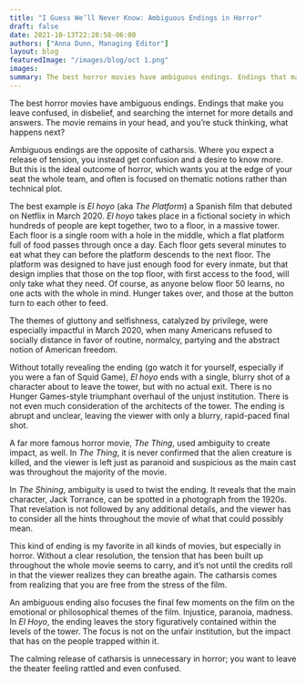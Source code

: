 ```yaml
---
title: "I Guess We’ll Never Know: Ambiguous Endings in Horror"
draft: false
date: 2021-10-13T22:28:58-06:00
authors: ["Anna Dunn, Managing Editor"]
layout: blog
featuredImage: "/images/blog/oct 1.png"
images:
summary: The best horror movies have ambiguous endings. Endings that make you leave confused, in disbelief, and searching the internet for more details and answers. The movie remains in your head, and you’re stuck thinking, what happens next?
---
```


The best horror movies have ambiguous endings. Endings that make you leave confused, in disbelief, and searching the internet for more details and answers. The movie remains in your head, and you’re stuck thinking, what happens next?

Ambiguous endings are the opposite of catharsis. Where you expect a release of tension, you instead get confusion and a desire to know more. But this is the ideal outcome of horror, which wants you at the edge of your seat the whole team, and often is focused on thematic notions rather than technical plot.

The best example is *El hoyo* (aka *The Platform*) a Spanish film that debuted on Netflix in March 2020. *El hoyo*  takes place in a fictional society in which hundreds of people are kept together, two to a floor, in a massive tower. Each floor is a single room with a hole in the middle, which a flat platform full of food passes through once a day. Each floor gets several minutes to eat what they can before the platform descends to the next floor. The platform was designed to have just enough food for every inmate, but that design implies that those on the top floor, with first access to the food, will only take what they need. Of course, as anyone below floor 50 learns, no one acts with the whole in mind. Hunger takes over, and those at the button turn to each other to feed.

The themes of gluttony and selfishness, catalyzed by privilege, were especially impactful in March 2020, when many Americans refused to socially distance in favor of routine, normalcy, partying and the abstract notion of American freedom.

Without totally revealing the ending (go watch it for yourself, especially if you were a fan of Squid Game), *El hoyo* ends with a single, blurry shot of a character about to leave the tower, but with no actual exit. There is no Hunger Games-style triumphant overhaul of the unjust institution. There is not even much consideration of the architects of the tower. The ending is abrupt and unclear, leaving the viewer with only a blurry, rapid-paced final shot. 

A far more famous horror movie, *The Thing*, used ambiguity to create impact,  as well. In *The Thing*, it is never confirmed that the alien creature is  killed, and the viewer is left just as paranoid and suspicious as the  main cast was throughout the majority of the movie. 

In *The Shining*, ambiguity is used to twist the ending. It reveals that the main character, Jack Torrance, can be spotted in a photograph from the 1920s. That revelation is not followed by any additional details, and the viewer has to consider all the hints throughout the movie of what that could possibly mean.

This kind of ending is my favorite in all kinds of movies, but especially in horror. Without a clear resolution, the tension that has been built up throughout the whole movie seems to carry, and it’s not until the credits roll in that the viewer realizes they can breathe again. The catharsis comes from realizing that you are free from the stress of the film. 

An ambiguous ending also focuses the final few moments on the film on the emotional or philosophical themes of the film. Injustice, paranoia, madness. In *El Hoyo*, the ending leaves the story figuratively contained within the levels of the tower. The  focus is not on the unfair institution, but the impact that has on the  people trapped within it.

The calming release of catharsis is unnecessary in horror; you want to leave the theater feeling rattled and even confused. 